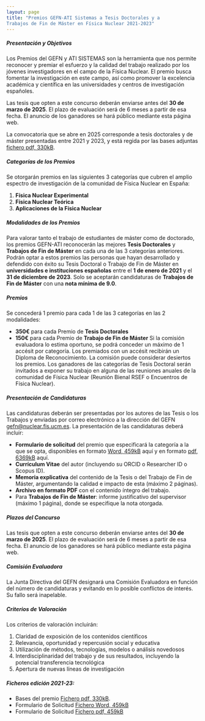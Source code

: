 ```yaml
---
layout: page
title: "Premios GEFN-ATI Sistemas a Tesis Doctorales y a
Trabajos de Fin de Máster en Física Nuclear 2021-2023"
---
```


##### Presentación y Objetivos

Los Premios del GEFN y ATI SISTEMAS son la herramienta que nos permite reconocer y premiar el esfuerzo 
y la calidad del trabajo realizado por los jóvenes investigadores en el campo de la Física Nuclear. 
El premio busca fomentar la investigación en este campo, así como promover la excelencia académica y científica 
en las universidades y centros de investigación españoles. 

Las tesis que opten a este concurso deberán enviarse antes del **30 de marzo de 2025**. 
El plazo de evaluación será de 6 meses a partir de esa fecha. El anuncio de los ganadores se hará público mediante 
esta página web.

La convocatoria que se abre en 2025 corresponde a tesis doctorales y de máster presentadas entre 
2021 y 2023, y está regida por las bases adjuntas [fichero pdf, 330kB](/premios/2021_23/Bases-Premios-GEFN-ATI-2025_firmadas.pdf).

##### Categorías de los Premios

Se otorgarán premios en las siguientes 3 categorías que cubren el amplio espectro de investigación de la comunidad de Física Nuclear en España:

1. **Física Nuclear Experimental**
2. **Física Nuclear Teórica**
3. **Aplicaciones de la Física Nuclear**


##### Modalidades de los Premios
Para valorar tanto el trabajo de estudiantes de máster como de doctorado, los premios GEFN-ATI 
reconocerán las mejores **Tesis Doctorales** y **Trabajos de Fin de Máster** en cada una de las 3 categorías anteriores. 
Podrán optar a estos premios las personas que hayan desarrollado y defendido con éxito su Tesis Doctoral o Trabajo de 
Fin de Máster en **universidades e instituciones españolas** entre el **1 de enero de 2021** y el **31 de diciembre de 2023**.
Solo se aceptarán candidaturas de **Trabajos de Fin de Máster** con una **nota mínima de 9.0**.

##### Premios
Se concederá 1 premio para cada 1 de las 3 categorías en las 2 modalidades:
- **350€** para cada Premio de **Tesis Doctorales**
- **150€** para cada Premio de **Trabajo de Fin de Máster**
Si la comisión evaluadora lo estima oportuno, se podrá conceder un máximo de 1 accésit por categoría. 
Los premiados con un accésit recibirán un Diploma de Reconocimiento. La comisión puede considerar desiertos los premios.
Los ganadores de las categorías de Tesis Doctoral serán invitados a exponer su trabajo en alguna de las reuniones anuales 
de la comunidad de Física Nuclear (Reunión Bienal RSEF o Encuentros de Física Nuclear). 

##### Presentación de Candidaturas
Las candidaturas deberán ser presentadas por los autores de las Tesis o los Trabajos y enviadas por correo electrónico 
a la dirección del GEFN  <a href="mailto:gefn@nuclear.fis.ucm.es">gefn@nuclear.fis.ucm.es.</a> La presentación de las 
candidaturas deberá incluir:
- **Formulario de solicitud** del premio que especificará la categoría a la que se opta, disponibles en formato 
[Word, 459kB](./2021_23/FORMULARIO-SOLICITUD-GEFN-ATI-2025.docx) 
aquí y en formato 
[pdf, 6369kB](./2021_23/FORMULARIO-SOLICITUD-GEFN-ATI-2025.pdf) 
aquí.
- **Currículum Vitae** del autor (incluyendo su ORCID o Researcher ID o Scopus ID).
- **Memoria explicativa** del contenido de la Tesis o del Trabajo de Fin de Máster, argumentando la calidad e impacto de esta (máximo 2 páginas).
- **Archivo en formato PDF** con el contenido íntegro del trabajo. 
- Para **Trabajos de Fin de Máster**: informe justificativo del supervisor (máximo 1 página), donde se especifique la nota otorgada.

##### Plazos del Concurso
Las tesis que opten a este concurso deberán enviarse antes del **30 de marzo de 2025**. 
El plazo de evaluación será de 6 meses a partir de esa fecha. 
El anuncio de los ganadores se hará público mediante esta página web.


##### Comisión Evaluadora
La Junta Directiva del GEFN designará una Comisión Evaluadora en función del número de candidaturas 
y evitando en lo posible conflictos de interés. Su fallo será inapelable.

##### Criterios de Valoración
Los criterios de valoración incluirán:
1. Claridad de exposición de los contenidos científicos
2. Relevancia, oportunidad y repercusión social y educativa
3. Utilización de métodos, tecnologías, modelos o análisis novedosos
4. Interdisciplinaridad del trabajo y de sus resultados, incluyendo la potencial transferencia tecnológica
5. Apertura de nuevas líneas de investigación

##### Ficheros edición 2021-23:
- Bases del premio [Fichero pdf, 330kB](./2021_23/Bases-Premios-GEFN-ATI-2025_firmadas.pdf).
- Formulario de Solicitud [Fichero Word, 459kB](./2021_23/FORMULARIO-SOLICITUD-GEFN-ATI-2025.docx) 
- Formulario de Solicitud [Fichero pdf, 459kB](./2021_23/FORMULARIO-SOLICITUD-GEFN-ATI-2025.pdf) 